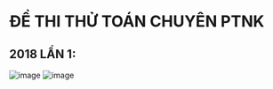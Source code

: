 
# ĐỀ THI THỬ TOÁN CHUYÊN PTNK

## 2018 LẦN 1:
![image](https://github.com/user-attachments/assets/04381614-9bcd-42e5-b6d0-d50db4b490cd)
![image](https://github.com/user-attachments/assets/fb967f2e-f488-41ca-8d42-ceba63e890e8)




